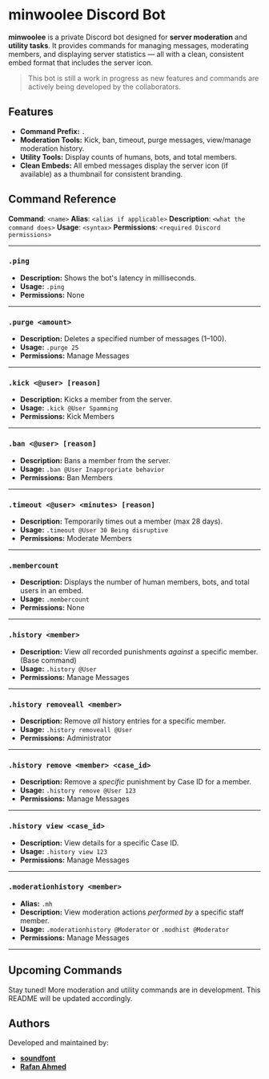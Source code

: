 # minwoolee Discord Bot

**minwoolee** is a private Discord bot designed for **server moderation** and **utility tasks**. It provides commands for managing messages, moderating members, and displaying server statistics — all with a clean, consistent embed format that includes the server icon.

> This bot is still a work in progress as new features and commands are actively being developed by the collaborators.

## Features

* **Command Prefix:** `.`
* **Moderation Tools:** Kick, ban, timeout, purge messages, view/manage moderation history.
* **Utility Tools:** Display counts of humans, bots, and total members.
* **Clean Embeds:** All embed messages display the server icon (if available) as a thumbnail for consistent branding.

## Command Reference

**Command**: `<name>`
**Alias**: `<alias if applicable>`
**Description**: `<what the command does>`
**Usage**: `<syntax>`
**Permissions**: `<required Discord permissions>`

---

### `.ping`

* **Description:** Shows the bot's latency in milliseconds.
* **Usage:** `.ping`
* **Permissions:** None

---

### `.purge <amount>`

* **Description:** Deletes a specified number of messages (1–100).
* **Usage:** `.purge 25`
* **Permissions:** Manage Messages

---

### `.kick <@user> [reason]`

* **Description:** Kicks a member from the server.
* **Usage:** `.kick @User Spamming`
* **Permissions:** Kick Members

---

### `.ban <@user> [reason]`

* **Description:** Bans a member from the server.
* **Usage:** `.ban @User Inappropriate behavior`
* **Permissions:** Ban Members

---

### `.timeout <@user> <minutes> [reason]`

* **Description:** Temporarily times out a member (max 28 days).
* **Usage:** `.timeout @User 30 Being disruptive`
* **Permissions:** Moderate Members

---

### `.membercount`

* **Description:** Displays the number of human members, bots, and total users in an embed.
* **Usage:** `.membercount`
* **Permissions:** None

---

### `.history <member>`

* **Description:** View *all* recorded punishments *against* a specific member. (Base command)
* **Usage:** `.history @User`
* **Permissions:** Manage Messages

---

### `.history removeall <member>`

* **Description:** Remove *all* history entries for a specific member.
* **Usage:** `.history removeall @User`
* **Permissions:** Administrator

---

### `.history remove <member> <case_id>`

* **Description:** Remove a *specific* punishment by Case ID for a member.
* **Usage:** `.history remove @User 123`
* **Permissions:** Manage Messages

---

### `.history view <case_id>`

* **Description:** View details for a specific Case ID.
* **Usage:** `.history view 123`
* **Permissions:** Manage Messages

---

### `.moderationhistory <member>`

* **Alias:** `.mh`
* **Description:** View moderation actions *performed by* a specific staff member.
* **Usage:** `.moderationhistory @Moderator` or `.modhist @Moderator`
* **Permissions:** Manage Messages

---

## Upcoming Commands

Stay tuned! More moderation and utility commands are in development. This README will be updated accordingly.

## Authors

Developed and maintained by:

* [**soundfont**](https://github.com/soundfont)
* [**Rafan Ahmed**](https://github.com/RafanAhmed)
